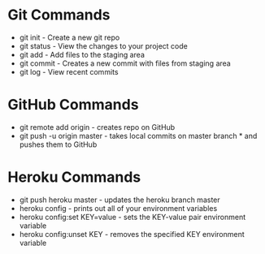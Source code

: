 # Git Commands
  * git init - Create a new git repo
  * git status - View the changes to your project code
  * git add - Add files to the staging area
  * git commit - Creates a new commit with files from staging area 
  * git log - View recent commits

# GitHub Commands
  * git remote add origin <GitHub repo url> - creates repo on GitHub
  * git push -u origin master - takes local commits on master branch * and pushes them to GitHub

# Heroku Commands
  * git push heroku master - updates the heroku branch master
  * heroku config - prints out all of your environment variables
  * heroku config:set KEY=value - sets the KEY-value pair environment variable
  * heroku config:unset KEY - removes the specified KEY environment variable



